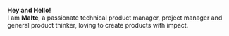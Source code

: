 **Hey and Hello!** <br>
I am **Malte**, a passionate technical product manager, project manager and general product thinker, loving to create products with impact.
